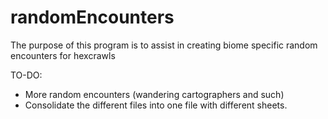 # randomEncounters

The purpose of this program is to assist in creating biome specific random encounters for hexcrawls

TO-DO:
- More random encounters (wandering cartographers and such)
- Consolidate the different files into one file with different sheets. 